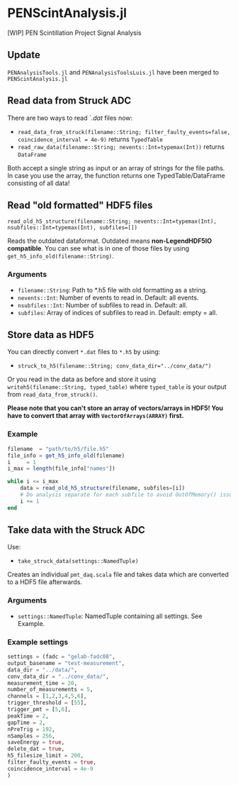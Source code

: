 # PENScintAnalysis.jl
[WIP] PEN Scintillation Project Signal Analysis
## Update
`PENAnalysisTools.jl` and `PENAnalysisToolsLuis.jl` have been merged to `PENScintAnalysis.jl`

## Read data from Struck ADC
There are two ways to read `*.dat* files now:

- `read_data_from_struck(filename::String; filter_faulty_events=false, coincidence_interval = 4e-9)` returns `TypedTable`
- `read_raw_data(filename::String; nevents::Int=typemax(Int))` returns `DataFrame`

Both accept a single string as input or an array of strings for the file paths. In case you use the array, the function returns one TypedTable/DataFrame consisting of all data!

## Read "old formatted" HDF5 files
`read_old_h5_structure(filename::String; nevents::Int=typemax(Int), nsubfiles::Int=typemax(Int), subfiles=[])`

Reads the outdated dataformat. Outdated means **non-LegendHDF5IO compatible**. You can see what is in one of those files by using `get_h5_info_old(filename::String)`.

### Arguments
- `filename::String`: Path to *.h5 file with old formatting as a string.
- `nevents::Int`: Number of events to read in. Default: all events.
- `nsubfiles::Int`: Number of subfiles to read in. Default: all.
- `subfiles`: Array of indices of subfiles to read in. Default: empty = all.


## Store data as HDF5

You can directly convert `*.dat` files to `*.h5` by using:
 
 - `struck_to_h5(filename::String; conv_data_dir="../conv_data/")`
 
Or you read in the data as before and store it using `writeh5(filename::String, typed_table)` where `typed_table` is your output from `read_data_from_struck()`.

**Please note that you can't store an array of vectors/arrays in HDF5! You have to convert that array with `VectorOfArrays(ARRAY)` first.**

### Example

```julia
filename  = "path/to/h5/file.h5"
file_info = get_h5_info_old(filename)
i     = 1
i_max = length(file_info["names"])

while i <= i_max
    data = read_old_h5_structure(filename, subfiles=[i])
    # Do analysis separate for each subfile to avoid OutOfMemory() issues
    i += 1
end
```



## Take data with the Struck ADC

Use:
- `take_struck_data(settings::NamedTuple)`

Creates an individual `pmt_daq.scala` file and takes data which are converted to a HDF5 file afterwards.

### Arguments
- `settings::NamedTuple`: NamedTuple containing all settings. See Example.

### Example settings

```julia
settings = (fadc = "gelab-fadc08",
output_basename = "test-measurement",
data_dir = "../data/",
conv_data_dir = "../conv_data/",
measurement_time = 20,
number_of_measurements = 5,
channels = [1,2,3,4,5,6],
trigger_threshold = [55],
trigger_pmt = [5,6],
peakTime = 2,
gapTime = 2, 
nPreTrig = 192,
nSamples = 256,
saveEnergy = true,
delete_dat = true,
h5_filesize_limit = 200,
filter_faulty_events = true,
coincidence_interval = 4e-9
) 
```
